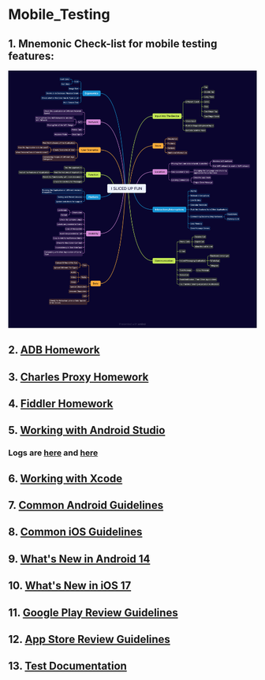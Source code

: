 # Mobile_Testing
## 1. Mnemonic Check-list for mobile testing features:
![I sliced up fun](https://github.com/MariaDash/Mobile_Testing/blob/main/I%20SLICED%20UP%20FUN2.0.png)
## 2. [ADB Homework](https://github.com/MariaDash/Mobile_Testing/tree/ADB_Debugging)
## 3. [Charles Proxy Homework](https://github.com/MariaDash/Mobile_Testing/tree/Charles_Proxy)
## 4. [Fiddler Homework](https://github.com/MariaDash/Mobile_Testing/tree/Fiddler)
## 5. <a href="https://youtu.be/_Hin1l1Er8Y">Working with Android Studio</a>
### Logs are [here](https://github.com/MariaDash/Mobile_Testing/blob/main/logs.pdf) and [here](https://github.com/MariaDash/Mobile_Testing/blob/main/logs.txt)
## 6. [Working with Xcode](https://github.com/MariaDash/Mobile_Testing/blob/main/Working%20in%20Xcode.md)
## 7. [Common Android Guidelines](https://github.com/MariaDash/Mobile_Testing/blob/main/Common_Android_guidelines.md)                       
## 8. [Common iOS Guidelines](https://github.com/MariaDash/Mobile_Testing/blob/main/Commom_iOS_guidelines.md)
## 9. [What's New in Android 14](https://github.com/MariaDash/Mobile_Testing/blob/main/What's%20New%20in%20Android%2014.md)
## 10. [What's New in iOS 17](https://github.com/MariaDash/Mobile_Testing/blob/main/What's%20New%20in%20iOS%2017.md)
## 11. [Google Play Review Guidelines](https://github.com/MariaDash/Mobile_Testing/blob/main/Google%20Play%20Review%20Guidelines.md)
## 12. [App Store Review Guidelines](https://github.com/MariaDash/Mobile_Testing/blob/main/App%20Store%20Review%20Guidelines.md)
## 13. [Test Documentation](https://github.com/MariaDash/Test_documentation)

